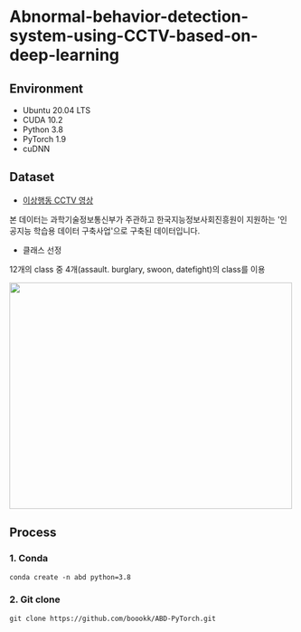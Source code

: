 # Abnormal-behavior-detection-system-using-CCTV-based-on-deep-learning

## Environment
- Ubuntu 20.04 LTS
- CUDA 10.2
- Python 3.8
- PyTorch 1.9
- cuDNN

## Dataset
- [이상행동 CCTV 영상](https://aihub.or.kr/aidata/139)  

본 데이터는 과학기술정보통신부가 주관하고 한국지능정보사회진흥원이 지원하는 '인공지능 학습용 데이터 구축사업'으로 구축된 데이터입니다.  

- 클래스 선정

12개의 class 중 4개(assault. burglary, swoon, datefight)의 class를 이용

<img src="https://user-images.githubusercontent.com/76933244/134613782-b04d2890-7b1a-4c3d-9dbc-41f272b813b6.png" width="500" height="400"> 



## Process

### 1. Conda
```shell
conda create -n abd python=3.8
```

### 2. Git clone
```shell
git clone https://github.com/boookk/ABD-PyTorch.git
```

